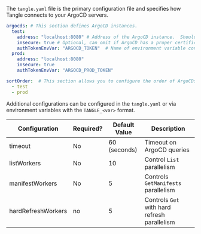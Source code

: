 The `tangle.yaml` file is the primary configuration file and specifies how Tangle connects to your ArgoCD servers.

```yaml
argocds: # This section defines ArgoCD instances.
  test:
    address: "localhost:8080" # Address of the ArgoCD instance.  Should NOT have https://
    insecure: true # Optional, can omit if ArgoCD has a proper certification.
    authTokenEnvVar: "ARGOCD_TOKEN"  # Name of environment variable containing ArgoCD JWT.
  prod:
    address: "localhost:8080"
    insecure: true
    authTokenEnvVar: "ARGOCD_PROD_TOKEN"

sortOrder:  # This section allows you to configure the order of ArgoCDs in the web UI.
  - test
  - prod
```

Additional configurations can be configured in the `tangle.yaml` or via environment variables with the `TANGLE_<var>` format.

| Configuration | Required? | Default Value | Description |
|---------------|-----------|---------------|-------------|
| timeout | No | 60 (seconds) | Timeout on ArgoCD queries |
| listWorkers | No | 10 | Control `List` parallelism |
| manifestWorkers | No | 5 | Controls `GetManifests` parallelism |
| hardRefreshWorkers | no | 5 | Controls `Get` with hard refresh parallelism |
